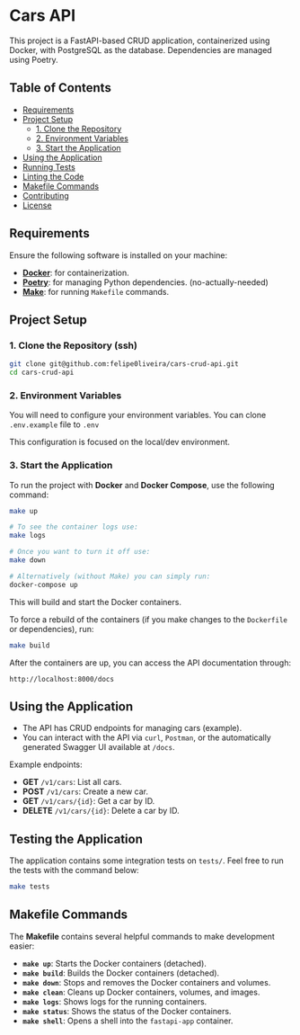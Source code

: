 # Cars API

This project is a FastAPI-based CRUD application, containerized using Docker, with PostgreSQL as the database. Dependencies are managed using Poetry.

## Table of Contents

- [Requirements](#requirements)
- [Project Setup](#project-setup)
  - [1. Clone the Repository](#1-clone-the-repository)
  - [2. Environment Variables](#2-environment-variables)
  - [3. Start the Application](#3-start-the-application)
- [Using the Application](#using-the-application)
- [Running Tests](#running-tests)
- [Linting the Code](#linting-the-code)
- [Makefile Commands](#makefile-commands)
- [Contributing](#contributing)
- [License](#license)

## Requirements

Ensure the following software is installed on your machine:

- **[Docker](https://www.docker.com/)**: for containerization.
- **[Poetry](https://python-poetry.org/)**: for managing Python dependencies. (no-actually-needed)
- **[Make](https://www.gnu.org/software/make/)**: for running `Makefile` commands.

## Project Setup

### 1. Clone the Repository (ssh)

```bash
git clone git@github.com:felipe0liveira/cars-crud-api.git
cd cars-crud-api
```

### 2. Environment Variables

You will need to configure your environment variables. You can clone `.env.example` file to `.env`

This configuration is focused on the local/dev environment.

### 3. Start the Application

To run the project with **Docker** and **Docker Compose**, use the following command:

```bash
make up

# To see the container logs use:
make logs

# Once you want to turn it off use:
make down

# Alternatively (without Make) you can simply run:
docker-compose up
```

This will build and start the Docker containers.

To force a rebuild of the containers (if you make changes to the `Dockerfile` or dependencies), run:

```bash
make build
```

After the containers are up, you can access the API documentation through:

```
http://localhost:8000/docs
```

## Using the Application

- The API has CRUD endpoints for managing cars (example).
- You can interact with the API via `curl`, `Postman`, or the automatically generated Swagger UI available at `/docs`.

Example endpoints:

- **GET** `/v1/cars`: List all cars.
- **POST** `/v1/cars`: Create a new car.
- **GET** `/v1/cars/{id}`: Get a car by ID.
- **DELETE** `/v1/cars/{id}`: Delete a car by ID.

## Testing the Application

The application contains some integration tests on `tests/`. Feel free to run the tests with the command below:
```bash
make tests
```

## Makefile Commands

The **Makefile** contains several helpful commands to make development easier:

- **`make up`**: Starts the Docker containers (detached).
- **`make build`**: Builds the Docker containers (detached).
- **`make down`**: Stops and removes the Docker containers and volumes.
- **`make clean`**: Cleans up Docker containers, volumes, and images.
- **`make logs`**: Shows logs for the running containers.
- **`make status`**: Shows the status of the Docker containers.
- **`make shell`**: Opens a shell into the `fastapi-app` container.

